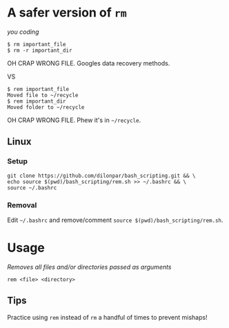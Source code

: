 # A safer version of `rm`
_you coding_
```
$ rm important_file
$ rm -r important_dir
```
OH CRAP WRONG FILE. Googles data recovery methods.

VS
```
$ rem important_file
Moved file to ~/recycle
$ rem important_dir
Moved folder to ~/recycle
```
OH CRAP WRONG FILE. Phew it's in `~/recycle`.

## Linux
### Setup
```
git clone https://github.com/dilonpar/bash_scripting.git && \
echo source $(pwd)/bash_scripting/rem.sh >> ~/.bashrc && \
source ~/.bashrc
```
### Removal
Edit `~/.bashrc` and remove/comment `source $(pwd)/bash_scripting/rem.sh`.

# Usage
*Removes all files and/or directories passed as arguments*
```
rem <file> <directory>
```
## Tips
Practice using `rem` instead of `rm` a handful of times to prevent mishaps!
